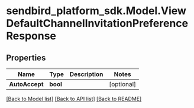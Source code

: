 
# sendbird_platform_sdk.Model.ViewDefaultChannelInvitationPreferenceResponse

## Properties

Name | Type | Description | Notes
------------ | ------------- | ------------- | -------------
**AutoAccept** | **bool** |  | [optional] 

[[Back to Model list]](../README.md#documentation-for-models)
[[Back to API list]](../README.md#documentation-for-api-endpoints)
[[Back to README]](../README.md)

